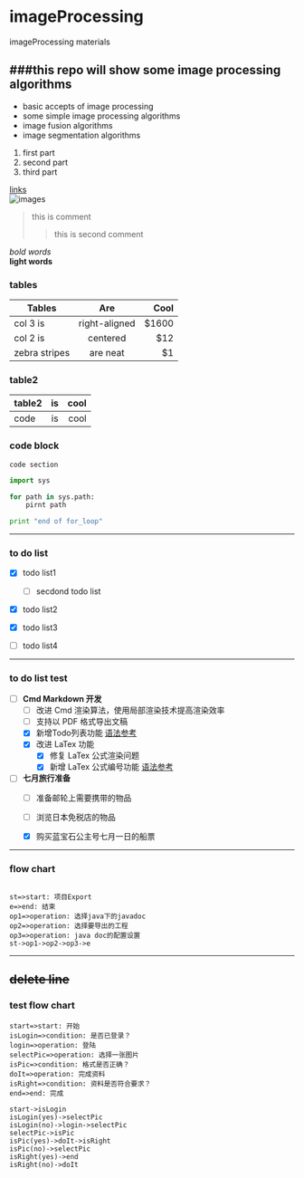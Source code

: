 # imageProcessing
imageProcessing materials

###this repo will show some image processing algorithms
----------------
* basic accepts of image processing
* some simple image processing algorithms
* image fusion algorithms
* image segmentation algorithms

1. first part
2. second part
3. third part

[links](http://www.appinn.com/markdown/)  
![images](http://www.nottingham.edu.cn/en/Engineering/departments/Computer-Science/images-multimedia/research/viplab-banner.jpg)  

> this is comment
>> this is second comment

*bold words*  
**light words**    

### tables
| Tables        | Are           | Cool  |
| ------------- |:-------------:| -----:|
| col 3 is      | right-aligned | $1600 |
| col 2 is      | centered      |   $12 |
| zebra stripes | are neat      |    $1 |  

### table2
| table2 | is | cool |
| ------ |:---:| ---:|
| code   | is | cool |


### code block
`code section`
```python
import sys

for path in sys.path:
    pirnt path

print "end of for_loop"

```

------------
### to do list    
- [x] todo list1  
    - [ ] secdond todo list
- [x] todo list2  
- [x] todo list3  
- [ ] todo list4  


----
### to do list test   
- [ ] **Cmd Markdown 开发**
    - [ ] 改进 Cmd 渲染算法，使用局部渲染技术提高渲染效率
    - [ ] 支持以 PDF 格式导出文稿
    - [x] 新增Todo列表功能 [语法参考](https://github.com/blog/1375-task-lists-in-gfm-issues-pulls-comments)
    - [x] 改进 LaTex 功能
        - [x] 修复 LaTex 公式渲染问题
        - [x] 新增 LaTex 公式编号功能 [语法参考](http://docs.mathjax.org/en/latest/tex.html#tex-eq-numbers)
- [ ] **七月旅行准备**
    - [ ] 准备邮轮上需要携带的物品
    - [ ] 浏览日本免税店的物品
    - [x] 购买蓝宝石公主号七月一日的船票


-------------------------------------

### flow chart  


```flow  

st=>start: 项目Export 
e=>end: 结束 
op1=>operation: 选择java下的javadoc 
op2=>operation: 选择要导出的工程 
op3=>operation: java doc的配置设置 
st->op1->op2->op3->e   

```


--------------  
~~delete line~~  
--------------  



### test flow chart

```flow  
start=>start: 开始
isLogin=>condition: 是否已登录？
login=>operation: 登陆
selectPic=>operation: 选择一张图片
isPic=>condition: 格式是否正确？
doIt=>operation: 完成资料
isRight=>condition: 资料是否符合要求？
end=>end: 完成

start->isLogin
isLogin(yes)->selectPic
isLogin(no)->login->selectPic
selectPic->isPic
isPic(yes)->doIt->isRight
isPic(no)->selectPic
isRight(yes)->end
isRight(no)->doIt
```
